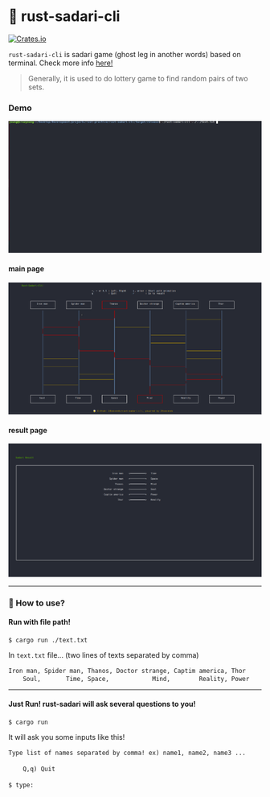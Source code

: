 # 🍺 rust-sadari-cli

[![Crates.io](https://img.shields.io/crates/v/rust-sadari-cli.svg)](https://crates.io/crates/rust-sadari-cli)

`rust-sadari-cli` is sadari game (ghost leg in another words) based on terminal. Check more info [here!](https://en.wikipedia.org/wiki/Ghost_Leg)

> Generally, it is used to do lottery game to find random pairs of two sets.

### Demo
<img src="./assets/rust_sadari_demo.gif" width="800">

#### main page
<img src="./assets/rust_sadari_cli_demo_main.png" width="600">

#### result page
<img src="./assets/rust_sadari_cli_demo_result.png" width="600">

-------------

### 🎴 How to use?

#### Run with file path!
```
$ cargo run ./text.txt
```

In `text.txt` file... (two lines of texts separated by comma)
```
Iron man, Spider man, Thanos, Doctor strange, Captim america, Thor
    Soul,       Time, Space,            Mind,        Reality, Power
```

--------------

#### Just Run! rust-sadari will ask several questions to you!

```
$ cargo run
```

It will ask you some inputs like this!

```
Type list of names separated by comma! ex) name1, name2, name3 ...

	Q,q) Quit

$ type:

```




